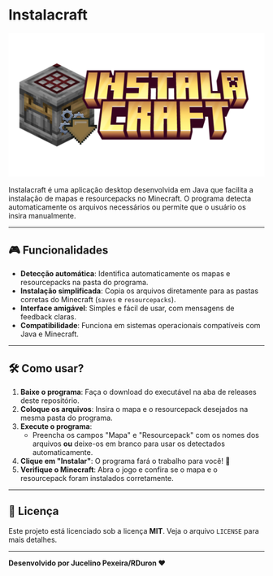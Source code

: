 # Instalacraft

![Instalacraft Preview](src/resources/instalacraft.git.png)

Instalacraft é uma aplicação desktop desenvolvida em Java que facilita a instalação de mapas e resourcepacks no Minecraft. O programa detecta automaticamente os arquivos necessários ou permite que o usuário os insira manualmente.

---

## 🎮 Funcionalidades

- **Detecção automática**: Identifica automaticamente os mapas e resourcepacks na pasta do programa.
- **Instalação simplificada**: Copia os arquivos diretamente para as pastas corretas do Minecraft (`saves` e `resourcepacks`).
- **Interface amigável**: Simples e fácil de usar, com mensagens de feedback claras.
- **Compatibilidade**: Funciona em sistemas operacionais compatíveis com Java e Minecraft.

---

## 🛠️ Como usar?

1. **Baixe o programa**: Faça o download do executável na aba de releases deste repositório.
2. **Coloque os arquivos**: Insira o mapa e o resourcepack desejados na mesma pasta do programa.
3. **Execute o programa**:
    - Preencha os campos "Mapa" e "Resourcepack" com os nomes dos arquivos **ou** deixe-os em branco para usar os detectados automaticamente.
4. **Clique em "Instalar"**: O programa fará o trabalho para você! 🚀
5. **Verifique o Minecraft**: Abra o jogo e confira se o mapa e o resourcepack foram instalados corretamente.

---

## 📜 Licença

Este projeto está licenciado sob a licença **MIT**. Veja o arquivo `LICENSE` para mais detalhes.

---

**Desenvolvido por Jucelino Pexeira/RDuron ❤️**
